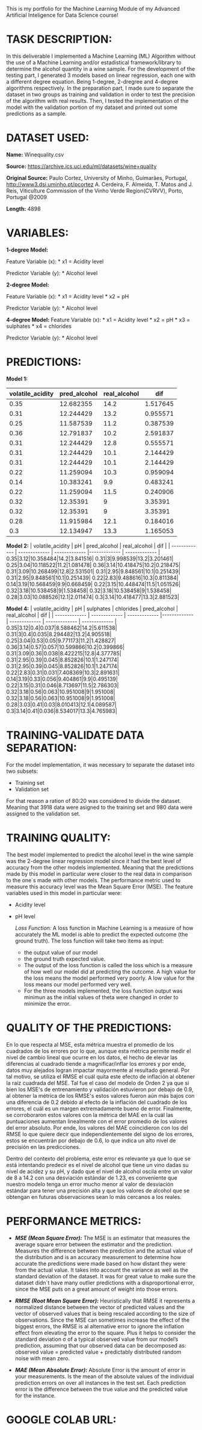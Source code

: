 This is my portfolio for the Machine Learning Module of my Advanced Artificial Inteligence for Data Science course!

# TASK DESCRIPTION:

In this deliverable I implemented a Machine Learning (ML) Algorithm without the use of a Machine Learning and/or estadistical framework/library to determine the alcohol quantity in a wine sample. For the development of the testing part, I generated 3 models based on linear regression, each one with a different degree equation. Being 1-degree, 2-dregree and 4-degree algorithms respectively. In the preparation part, I made sure to separate the dataset in two groups as training and validation in order to test the precision of the  algorithm with real results. Then, I tested the implementation of the model with the validation portion of my dataset and printed out some predictions as a sample. 

# DATASET USED: 

  **Name:** Winequality.csv
  
  **Source:** https://archive.ics.uci.edu/ml/datasets/wine+quality
  
  **Original Source:** Paulo Cortez, University of Minho, Guimarães, Portugal, http://www3.dsi.uminho.pt/pcortez
    A. Cerdeira, F. Almeida, T. Matos and J. Reis, Viticulture Commission of the Vinho Verde Region(CVRVV), Porto, Portugal
    @2009
   
  **Length:** 4898

# VARIABLES:

  **1-degree Model:** 
  
  Feature Variable (x):
          * x1 = Acidity level

   Predictor Variable (y):
          * Alcohol level

  **2-degree Model:**
  
   Feature Variable (x):
          * x1 = Acidity level
          * x2 = pH

   Predictor Variable (y):
          * Alcohol level
	  
  **4-degree Model:**
        Feature Variable (x):
          * x1 = Acidity level
          * x2 = pH
          * x3 = sulphates
          * x4 = chlorides

  Predictor Variable (y):
          * Alcohol level

# PREDICTIONS:

**Model 1:**

| volatile_acidity | pred_alcohol | real_alcohol | dif |
| ------------- | ------------- | ------------- |------------- |
0.35|12.682355|14.2|1.517645|
0.31|12.244429|13.2|0.955571|
0.25|11.587539|11.2|0.387539|
0.36|12.791837|10.2|2.591837|
0.31|12.244429|12.8|0.555571|
0.31|12.244429|10.1|2.144429|
0.31|12.244429|10.1|2.144429|
0.22|11.259094|10.3|0.959094|
0.14|10.383241|9.9|0.483241|
0.22|11.259094|11.5|0.240906|
0.32|12.35391|9|3.35391|
0.32|12.35391|9|3.35391|
0.28|11.915984|12.1|0.184016|
0.3|12.134947|13.3|1.165053|

**Model 2:**
| volatile_acidity | pH | pred_alcohol | real_alcohol | dif |
| ------------- | ------------- | ------------- |------------- | ------------- |
0.35|3.12|10.358484|14.2|3.841516|
0.31|3|9.998539|13.2|3.201461|
0.25|3.04|10.118522|11.2|1.081478|
0.36|3.14|10.418475|10.2|0.218475|
0.31|3.09|10.268499|12.8|2.531501|
0.31|2.95|9.848561|10.1|0.251439|
0.31|2.95|9.848561|10.1|0.251439|
0.22|2.83|9.488616|10.3|0.811384|
0.14|3.19|10.568459|9.9|0.668459|
0.22|3.15|10.448474|11.5|1.051526|
0.32|3.18|10.538458|9|1.538458|
0.32|3.18|10.538458|9|1.538458|
0.28|3.03|10.088526|12.1|2.011474|
0.3|3.14|10.418477|13.3|2.881523|

**Model 4:**
| volatile_acidity | pH | sulphates | chlorides | pred_alcohol | real_alcohol | dif |
| ------------- | ------------- | ------------- |------------- | ------------- | ------------- | ------------- |
0.35|3.12|0.4|0.037|8.588462|14.2|5.611538|
0.31|3|0.4|0.035|8.294482|13.2|4.905518|
0.25|3.04|0.53|0.05|9.771173|11.2|1.428827|
0.36|3.14|0.57|0.057|10.599866|10.2|0.399866|
0.31|3.09|0.36|0.038|8.422215|12.8|4.377785|
0.31|2.95|0.39|0.045|8.852826|10.1|1.247174|
0.31|2.95|0.39|0.045|8.852826|10.1|1.247174|
0.22|2.83|0.31|0.031|7.408369|10.3|2.891631|
0.14|3.19|0.33|0.056|9.404861|9.9|0.495139|
0.22|3.15|0.31|0.046|8.713697|11.5|2.786303|
0.32|3.18|0.56|0.063|10.951008|9|1.951008|
0.32|3.18|0.56|0.063|10.951008|9|1.951008|
0.28|3.03|0.41|0.03|8.010413|12.1|4.089587|
0.3|3.14|0.41|0.036|8.534017|13.3|4.765983|

			
# TRAINING-VALIDATE DATA SEPARATION:

  For the model implementation, it was necessary to separate the dataset into two subsets:

  * Training set
  * Validation set
      
   For that reason a ration of 80:20 was considered to divide the dataset. Meaning that 3918 data were asigned to the training set 
   and 980 data were assigned to the validation set.

# TRAINING QUALITY:

The best model implemented to predict the alcohol level in the wine sample was the 2-degree linear regression model since it had the best level of accuracy
from the other models implemented. Meaning that the predictions made by this model in particular were closer to the real data in comparison to the one´s made
with other models. The performance metric used to measure this accuracy level was the Mean Square Error (MSE). The feature variables used in this model in particular 
were:

* Acidity level
* pH level

  *Loss Function:*
  A loss function in Machine Learning is a measure of how accurately the  ML model is able to predict the expected outcome (the ground truth). 
  The loss function will take two items as input: 
  * the output value of our model 
  * the ground truth expected value. 
  * The output of the loss function is called the loss which is a measure of how well our model did at predicting the outcome. A high value for the loss means the model performed very poorly. A low value for the loss means our model performed very well.
  *  For the three models implemented, the loss function output was minimun as the initial values of theta were changed in order to minimize the error. 
  
# QUALITY OF THE PREDICTIONS:

En lo que respecta al MSE, esta métrica muestra el promedio de los cuadrados de los errores por lo que, aunque esta métrica permite medir el nivel de cambio lineal 
que ocurre en los datos, el hecho de elevar las diferencias al cuadrado tiende a magnificar/inflar los errores y por ende, datos muy alejados logran impactar 
mayormente al resultado general. Por tal motivo, se utiliza el RMSE el cuál quita este efecto de inflación al obtener la raíz cuadrada del MSE. Tal fue el caso del 
modelo de Orden 2 ya que si bien los MSE's de entrenamiento y validación estuvieron por debajo de 0.9, al obtener la métrica de los RMSE's estos valores fueron aún 
más bajos con una diferencia de 0.2 debido al efecto de la inflación del cuadrado de los errores, el cuál es un margen extremadamente bueno de error. Finalmente, se 
corroboraron estos valores con la métrica del MAE en la cuál las puntuaciones aumentan linealmente con el error promedio de los valores del error absoluto. Por ende, 
los valores del MAE coincidieron con los del RMSE lo que quiere decir que independientemente del signo de los errores, estos se encuentrán por debajo de 0.6, 
lo que indica un alto nivel de precisión en las predicciones. 

Dentro del contexto del problema, este error es relevante ya que lo que se está intentando predecir es el nivel de alcohol que tiene un vino dadas su nivel de 
acidez y su pH, y dado que el nivel de alcohol oscila entre un valor de 8 a 14.2 con una desviación estándar de 1.23, es conveniente que nuestro modelo tenga un 
error mucho menor al valor de desviación estándar para tener una precisión alta y que los valores de alcohol que se obtengan en futuras observaciones sean lo más 
cercanos a los reales.

# PERFORMANCE METRICS:
  * ***MSE (Mean Square Error):***
  The MSE is an estimator that measures the average square error between the estimator and the prediction.
  Measures the difference between the prediction and the actual value of the distribution and is an accuracy measurement to
  determine how accurate the predictions were made based on how distant they were from the actual value. It takes into account the
  variance as well as the standard deviation of the dataset. It was for great value to make sure the dataset didn´t have many outlier predictions with
  a disproportional error, since the MSE puts on a great amount of weight into those errors.
  
  * ***RMSE (Root Mean Square Error):***
    Heuristically that RMSE it represents a normalized distance between the vector of predicted values and the vector of observed values that is being rescaled
    according to the size of observations. Since the MSE can sometimes increase the effect of the biggest errors, the RMSE is al alternative error to ignore the
    inflation effect from elevating the error to the square. Plus it helps to consider the standard deviation σ of a typical observed value from our model’s prediction, assuming that our observed data can be decomposed as:
    observed value = predicted value + predictably distributed random noise with mean zero.
    
  * ***MAE (Mean Absolute Error):***
    Absolute Error is the amount of error in your measurements. Is the mean of the absolute values of the individual prediction errors on over all instances in the test set. Each prediction error is the difference between the true value and the predicted value for the instance.

# GOOGLE COLAB URL:

